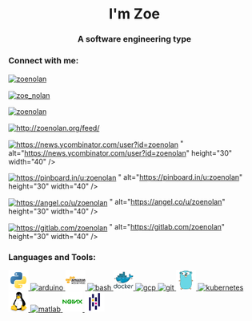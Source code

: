 <h1 align="center">I'm Zoe</h1>
<h3 align="center">A software engineering type</h3>

<h3 align="left">Connect with me:</h3>
<p align="left">

<a href="mailto:hello@zoenolan.org" target="blank"><img align="center" src="images/contact/email.svg" alt="zoenolan" height="30" width="40" /></a>

<a href="https://twitter.com/zoe_nolan" target="blank"><img align="center" src="images/contact/twitter.svg" alt="zoe_nolan" height="30" width="40" /></a>

<a href="https://linkedin.com/in/zoenolan" target="blank"><img align="center" src="images/contact/linked.svg" alt="zoenolan" height="30" width="40" /></a>

<a href="http://zoenolan.org/feed/" target="blank"><img align="center" src="images/contact/rss.svg" alt="http://zoenolan.org/feed/" height="30" width="40" /></a>

<a href="https://news.ycombinator.com/user?id=zoenolan" target="blank"><img align="center" src="images/contact/hackernews.svg" alt="https://news.ycombinator.com/user?id=zoenolan" height="30" width="40" /></a>
" alt="https://news.ycombinator.com/user?id=zoenolan" height="30" width="40" /></a>

<a href="https://pinboard.in/u:zoenolan" target="blank"><img align="center" src="images/contact/pinboard.svg" alt="https://pinboard.in/u:zoenolan" height="30" width="40" /></a>
" alt="https://pinboard.in/u:zoenolan" height="30" width="40" /></a>

<a href="https://angel.co/u/zoenolan" target="blank"><img align="center" src="images/contact/angellist.svg" alt="https://angel.co/u/zoenolan" height="30" width="40" /></a>
" alt="https://angel.co/u/zoenolan" height="30" width="40" /></a>

<a href="https://gitlab.com/zoenolan" target="blank"><img align="center" src="images/contact/gitlab.svg" alt="https://gitlab.com/zoenolan" height="30" width="40" /></a>
" alt="https://gitlab.com/zoenolan" height="30" width="40" /></a>

</p>

<h3 align="left">Languages and Tools:</h3>
<p align="left"> <a href="https://www.python.org" target="_blank" rel="noreferrer"> <img src="https://raw.githubusercontent.com/devicons/devicon/master/icons/python/python-original.svg" alt="python" width="40" height="40"/> </a> <a href="https://www.arduino.cc/" target="_blank" rel="noreferrer"> <img src="https://cdn.worldvectorlogo.com/logos/arduino-1.svg" alt="arduino" width="40" height="40"/> </a> <a href="https://aws.amazon.com" target="_blank" rel="noreferrer"> <img src="https://raw.githubusercontent.com/devicons/devicon/master/icons/amazonwebservices/amazonwebservices-original-wordmark.svg" alt="aws" width="40" height="40"/> </a> <a href="https://www.gnu.org/software/bash/" target="_blank" rel="noreferrer"> <img src="https://www.vectorlogo.zone/logos/gnu_bash/gnu_bash-icon.svg" alt="bash" width="40" height="40"/> </a> <a href="https://www.docker.com/" target="_blank" rel="noreferrer"> <img src="https://raw.githubusercontent.com/devicons/devicon/master/icons/docker/docker-original-wordmark.svg" alt="docker" width="40" height="40"/> </a> <a href="https://cloud.google.com" target="_blank" rel="noreferrer"> <img src="https://www.vectorlogo.zone/logos/google_cloud/google_cloud-icon.svg" alt="gcp" width="40" height="40"/> </a> <a href="https://git-scm.com/" target="_blank" rel="noreferrer"> <img src="https://www.vectorlogo.zone/logos/git-scm/git-scm-icon.svg" alt="git" width="40" height="40"/> </a> <a href="https://golang.org" target="_blank" rel="noreferrer"> <img src="https://raw.githubusercontent.com/devicons/devicon/master/icons/go/go-original.svg" alt="go" width="40" height="40"/> </a> <a href="https://kubernetes.io" target="_blank" rel="noreferrer"> <img src="https://www.vectorlogo.zone/logos/kubernetes/kubernetes-icon.svg" alt="kubernetes" width="40" height="40"/> </a> <a href="https://www.linux.org/" target="_blank" rel="noreferrer"> <img src="https://raw.githubusercontent.com/devicons/devicon/master/icons/linux/linux-original.svg" alt="linux" width="40" height="40"/> </a> <a href="https://www.mathworks.com/" target="_blank" rel="noreferrer"> <img src="https://upload.wikimedia.org/wikipedia/commons/2/21/Matlab_Logo.png" alt="matlab" width="40" height="40"/> </a> <a href="https://www.nginx.com" target="_blank" rel="noreferrer"> <img src="https://raw.githubusercontent.com/devicons/devicon/master/icons/nginx/nginx-original.svg" alt="nginx" width="40" height="40"/> </a> <a href="https://pandas.pydata.org/" target="_blank" rel="noreferrer"> <img src="https://raw.githubusercontent.com/devicons/devicon/2ae2a900d2f041da66e950e4d48052658d850630/icons/pandas/pandas-original.svg" alt="pandas" width="40" height="40"/> </a> </p>

